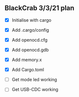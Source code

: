 ## BlackCrab 3/3/21 plan
- [x] Initialise with cargo
- [x] Add .cargo/config
- [x] Add openocd.cfg
- [x] Add openocd.gdb
- [x] Add memory.x
- [x] Add Cargo.toml
- [ ] Get mode led working
- [ ] Get USB-CDC working

